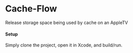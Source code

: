 # Cache-Flow
Release storage space being used by cache on an AppleTV

#### Setup
Simply clone the project, open it in Xcode, and build/run.

